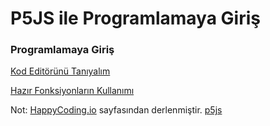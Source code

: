# P5JS ile Programlamaya Giriş



<h3 href="#https://github.com/unverciftci/P5Programlama/blob/gh-pages/tutorials/p5js/_posts/2020-04-26-welcome-to-coding.md"> Programlamaya Giriş </h3>

[Kod Editörünü Tanıyalım](https://github.com/unverciftci/P5_Programlama/tree/gh-pages/tutorials/p5js/_posts/editors) 

[Hazır Fonksiyonların Kullanımı](https://github.com/unverciftci/HappyCoding/blob/gh-pages/tutorials/p5js/_posts/2020-05-02-calling-functions.md)

Not: [HappyCoding.io](http://HappyCoding.io) sayfasından derlenmiştir.
[p5js](https://p5js.org) 
